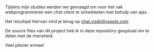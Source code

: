 Tijdens mijn studies werden we gevraagd om voor het vak webprogrammeren een chat client te ontwikkelen met behulp van ajax.

Het resultaat hiervan vind je terug op [chat.visibilityspots.com](https://chat.visibilityspots.com)

De source files van dit project heb ik in deze repository geupload om te delen met de mensheid.

Veel plezier ermee!
